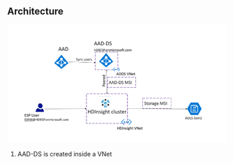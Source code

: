 
## Architecture 

![HDICreate6](https://github.com/arnabganguly/HDInsightESPLab/blob/master/images/Picture56.png) 

1. AAD-DS is created inside a VNet 

<!--stackedit_data:
eyJoaXN0b3J5IjpbNDE1NzA1MDg5XX0=
-->